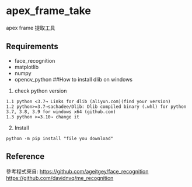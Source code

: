 # apex_frame_take
apex frame 提取工具  

## Requirements
* face_recognition 
* matplotlib 
* numpy 
* opencv_python 
##How to install dlib on windows
1. check python version 
```
1.1 python <3.7→ Links for dlib (aliyun.com)(find your version)
1.2 python>=3.7→sachadee/Dlib: Dlib compiled binary (.whl) for python 3.7, 3.8, 3.9 for windows x64 (github.com)
1.3 python >=3.10→ change it
```
2. Install
```
python -m pip install "file you download"
```
## Reference
參考程式來自:  https://github.com/ageitgey/face_recognition  
            https://github.com/davidnvq/me_recognition  
